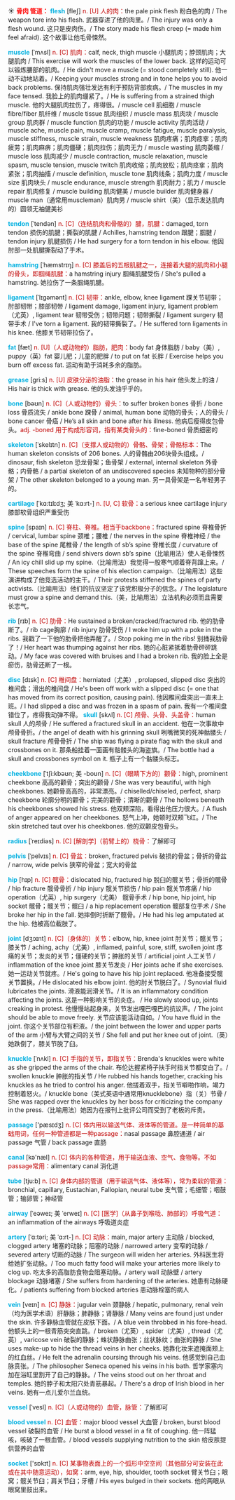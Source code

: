 ☀ <font color="red">**骨肉 管道：**</font>
<font color="sky blue">**flesh**</font> [fleʃ] 
<font color="#c00000">n. [U] 人的肉：</font>the pale pink flesh 粉白色的肉 / The weapon tore into his flesh. 武器穿进了他的肉里。/ The injury was only a flesh wound. 这只是皮肉伤。/ The story made his flesh creep (= made him feel afraid). 这个故事让他毛骨悚然。
                      
<font color="sky blue">**muscle**</font> [ˈmʌsl]
<font color="#c00000">n. [C] 肌肉：</font>calf, neck, thigh muscle 小腿肌肉；脖颈肌肉；大腿肌肉 / This exercise will work the muscles of the lower back. 这样的运动可以锻炼腰部的肌肉。/ He didn't move a muscle (= stood completely still). 他一动不动地站着。/ Keeping your muscles strong and in tone helps you to avoid back problems. 保持肌肉强壮发达有利于预防背部疾病。/ The muscles in my face tensed. 我脸上的肌肉绷紧了。/ He is suffering from a strained thigh muscle. 他的大腿肌肉拉伤了，疼得很。/ muscle cell 肌细胞 / muscle fibre/fiber 肌纤维 / muscle tissue 肌肉组织 / muscle mass 肌肉块 / muscle group 肌肉群 / muscle function 肌肉的功能 / muscle activity 肌肉活动 / muscle ache, muscle pain, muscle cramp, muscle fatigue, muscle paralysis, muscle stiffness, muscle strain, muscle weakness 肌肉疼痛；肌肉痉挛；肌肉疲劳；肌肉麻痹；肌肉僵硬；肌肉拉伤；肌肉无力 / muscle wasting 肌肉萎缩 / muscle loss 肌肉减少 / muscle contraction, muscle relaxation, muscle spasm, muscle tension, muscle twitch 肌肉收缩；肌肉放松；肌肉痉挛；肌肉紧张；肌肉抽搐 / muscle definition, muscle tone 肌肉线条；肌肉力度 / muscle size 肌肉块头 / muscle endurance, muscle strength 肌肉耐力；肌力 / muscle repair 肌肉修复 / muscle building 肌肉健美 / muscle builder 肌肉健身器 / muscle man（通常用muscleman）肌肉男 / muscle shirt（美）（显示发达肌肉的）圆领无袖健美衫
           
<font color="sky blue">**tendon**</font> [ˈtendən]
<font color="#c00000">n. [C]（连结肌肉和骨骼的）腱，肌腱：</font>damaged, torn tendon 损伤的肌腱；撕裂的肌腱 / Achilles, hamstring tendon 跟腱；腘腱 / tendon injury 肌腱损伤 / He had surgery for a torn tendon in his elbow. 他因肘部一处肌腱撕裂动了手术。

<font color="sky blue">**hamstring**</font> [ˈhæmstrɪŋ]
<font color="#c00000">n. [C] 膝盖后的五根肌腱之一，连接着大腿的肌肉和小腿的骨头，即腘绳肌腱：</font>a hamstring injury 腘绳肌腱受伤 / She's pulled a hamstring. 她拉伤了一条腘绳肌腱。
           
<font color="sky blue">**ligament**</font> [ˈlɪgəmənt]
<font color="#c00000">n. [C] 韧带：</font>ankle, elbow, knee ligament 踝关节韧带；肘部韧带；膝部韧带 / ligament damage, ligament injury, ligament problem（尤英）, ligament tear 韧带受伤；韧带问题；韧带撕裂 / ligament surgery 韧带手术 / I've torn a ligament. 我的韧带撕裂了。/ He suffered torn ligaments in his knee. 他膝关节韧带拉伤了。

<font color="sky blue">**fat**</font> [fæt] 
<font color="#c00000">n. [U]（人或动物的）脂肪，肥肉：</font>body fat 身体脂肪 / baby（美）, puppy（英）fat 婴儿肥；儿童的肥胖 / to put on fat 长胖 / Exercise helps you burn off excess fat. 运动有助于消耗多余的脂肪。
           
<font color="sky blue">**grease**</font> [gri:s]
<font color="#c00000">n. [U] 皮肤分泌的油脂：</font>the grease in his hair 他头发上的油 / His hair is thick with grease. 他的头发油乎乎的。

<font color="sky blue">**bone**</font> [bəʊn] 
<font color="#c00000">n. [C]（人或动物的）骨头：</font>to suffer broken bones 骨折 / bone loss 骨质流失 / ankle bone 踝骨 / animal, human bone 动物的骨头；人的骨头 / bone cancer 骨癌 / He’s all skin and bone after his illness. 他病后瘦得皮包骨头。<font color="#c00000">adj. -boned 用于构成形容词，指有某类骨头的：</font>fine-boned 骨质细密的
           
<font color="sky blue">**skeleton**</font> [ˈskelɪtn]
<font color="#c00000">n. [C]（支撑人或动物的）骨骼、骨架；骨骼标本：</font>The human skeleton consists of 206 bones. 人的骨骼由206块骨头组成。/ dinosaur, fish skeleton 恐龙骨架；鱼骨架 / external, internal skeleton 外骨骼；内骨骼 / a partial skeleton of an undiscovered species 未知物种的部分骨架 / The other skeleton belonged to a young man. 另一具骨架是一名年轻男子的。            

<font color="sky blue">**cartilage**</font> [ˈkɑ:tɪlɪdʒ; 美 ˈkɑ:rt-]
<font color="#c00000">n. [U, C] 软骨：</font>a serious knee cartilage injury 膝部软骨组织严重受伤          
           
<font color="sky blue">**spine**</font> [spaɪn]
<font color="#c00000">n. [C] 脊柱、脊椎。相当于backbone：</font>fractured spine 脊椎骨折 / cervical, lumbar spine 颈椎；腰椎 / the nerves in the spine 脊椎神经 / the base of the spine 尾椎骨 / the length of sb’s spine 脊椎长度 / curvature of the spine 脊椎弯曲 / send shivers down sb’s spine（比喻用法）使人毛骨悚然 / An icy chill slid up my spine.（比喻用法）我觉得一股寒气顺着脊背蹿上来。/ These speeches form the spine of his election campaign.（比喻用法）这些演讲构成了他竞选活动的主干。/ Their protests stiffened the spines of party activists.（比喻用法）他们的抗议坚定了该党积极分子的信念。/ The legislature must grow a spine and demand this.（美，比喻用法）立法机构必须而且需要长志气。
    
<font color="sky blue">**rib**</font> [rɪb]
<font color="#c00000">n. [C] 肋骨：</font>He sustained a broken/cracked/fractured rib. 他的肋骨断了。/ rib cage胸廓 / rib injury 肋骨受伤 / I woke him up with a poke in the ribs. 我戳了一下他的肋骨把他弄醒了。/ Stop poking me in the ribs! 别捅我肋骨了！/ Her heart was thumping against her ribs. 她的心脏紧抵着肋骨砰砰跳动。/ My face was covered with bruises and I had a broken rib. 我的脸上全是瘀伤，肋骨还断了一根。

<font color="sky blue">**disc**</font> [dɪsk]
<font color="#c00000">n. [C] 椎间盘：</font>herniated（尤美）, prolapsed, slipped disc 突出的椎间盘；滑出的椎间盘 / He's been off work with a slipped disc (= one that has moved from its correct position, causing pain). 他因椎间盘突出一直未上班。/ I had slipped a disc and was frozen in a spasm of pain. 我有一个椎间盘错位了，疼得我动弹不得。
<font color="sky blue">**skull**</font> [skʌl]
<font color="#c00000">n. [C] 颅骨、头骨、头盖骨：</font>human skull 人的颅骨 / He suffered a fractured skull in an accident. 他在一次事故中颅骨骨折。/ the angel of death with his grinning skull 咧嘴微笑的死神骷髅头 / skull fracture 颅骨骨折 / The ship was flying a pirate flag with the skull and crossbones on it. 那条船挂着一面画有骷髅头的海盗旗。/ The bottle had a skull and crossbones symbol on it. 瓶子上有一个骷髅头标志。
      
<font color="sky blue">**cheekbone**</font> [ˈtʃi:kbəʊn; 美 -boʊn]
<font color="#c00000">n. [C]（眼睛下方的）颧骨：</font>high, prominent cheekbone 高高的颧骨；突出的颧骨 / She was very beautiful, with high cheekbones. 她颧骨高高的，非常漂亮。/ chiselled/chiseled, perfect, sharp cheekbone 轮廓分明的颧骨；完美的颧骨；清晰的颧骨 / The hollows beneath his cheekbones showed his stress. 他双颊深陷，看得出他压力很大。/ A flush of anger appeared on her cheekbones. 怒气上冲，她顿时双颊飞红。/ The skin stretched taut over his cheekbones. 他的双颧皮包骨头。

<font color="sky blue">**radius**</font> [ˈreɪdiəs]
<font color="#c00000">n. [C] [解剖学]（前臂上的）桡骨：</font>了解即可                      

<font color="sky blue">**pelvis**</font> [ˈpelvɪs]
<font color="#c00000">n. [C] 骨盆：</font>broken, fractured pelvis 破损的骨盆；骨折的骨盆 / narrow, wide pelvis 狭窄的骨盆；宽大的骨盆

<font color="sky blue">**hip**</font> [hɪp]
<font color="#c00000">n. [C] 髋骨：</font>dislocated hip, fractured hip 脱臼的髋关节；骨折的髋骨 / hip fracture 髋骨骨折 / hip injury 髋关节损伤 / hip pain 髋关节疼痛 / hip operation（尤英）, hip surgery（尤美） 髋骨手术 / hip bone, hip joint, hip socket 髋骨；髋关节；髋臼 / a hip replacement operation 髋部复位手术 / She broke her hip in the fall. 她摔倒时折断了髋骨。/ He had his leg amputated at the hip. 他被高位截肢了。
           
<font color="sky blue">**joint**</font> [dʒɔɪnt]
<font color="#c00000">n. [C]（身体的）关节：</font>elbow, hip, knee joint 肘关节；髋关节；膝关节 / aching, achy（尤美）, inflamed, painful, sore, stiff, swollen joint 疼痛的关节；发炎的关节；僵硬的关节；肿胀的关节 / artificial joint 人工关节 / inflammation of the knee joint 膝关节发炎 / Her joints ache if she exercises. 她一运动关节就疼。/ He's going to have his hip joint replaced. 他准备接受髋关节置换。/ He dislocated his elbow joint. 他的肘关节脱臼了。/ Synovial fluid lubricates the joints. 滑液能润滑关节。/ It is an inflammatory condition affecting the joints. 这是一种影响关节的炎症。 / He slowly stood up, joints creaking in protest. 他慢慢站起身来，关节发出嘎巴嘎巴的抗议声。/ The joint should be able to move freely. 关节应该能活动自如。/ You have fluid in the joint. 你这个关节部位有积液。/ the joint between the lower and upper parts of the arm 小臂与大臂之间的关节 / She fell and put her knee out of joint.（英）她跌倒了，膝关节脱了臼。
    
<font color="sky blue">**knuckle**</font> [ˈnʌkl]
<font color="#c00000">n. [C] 手指的关节，即指关节：</font>Brenda's knuckles were white as she gripped the arms of the chair. 布伦达握紧椅子扶手时指关节都变白了。/ swollen knuckle 肿胀的指关节 / He rubbed his hands together, cracking his knuckles as he tried to control his anger. 他搓着双手，指关节噼啪作响，竭力控制着怒火。/ knuckle bone（美式英语中通常用knucklebone）指（关）节骨 / She was rapped over the knuckles by her boss for criticizing the company in the press.（比喻用法）她因为在报刊上批评公司而受到了老板的斥责。

<font color="sky blue">**passage**</font> ['pæsɪdӡ] 
<font color="#c00000">n. [C] 体内用以输送气体、液体等的管道。是一种简单的基础用词，任何一种管道都是一种passage：</font>nasal passage 鼻腔通道 / air passage 气管 / back passage 直肠

<font color="sky blue">**canal**</font> [kə'næl] 
<font color="#c00000">n. [C] 体内的各种管道，用于输送血液、空气、食物等。不如passage常用：</font>alimentary canal 消化道

<font color="sky blue">**tube**</font> [tju:b] 
<font color="#c00000">n. [C] 身体内部的管道（用于输送气体、液体等），常为柔软的管道：</font>bronchial, capillary, Eustachian, Fallopian, neural tube 支气管；毛细管；咽鼓管；输卵管；神经管
           
<font color="sky blue">**airway**</font> [ˈeəweɪ; 美 ˈerweɪ]
<font color="#c00000">n. [C] [医学]（从鼻子到喉咙、肺部的）呼吸气道：</font>an inflammation of the airways 呼吸道炎症
           
<font color="sky blue">**artery**</font> [ˈɑ:təri; 美 ˈɑ:rt-]
<font color="#c00000">n. [C] 动脉：</font>main, major artery 主动脉 / blocked, clogged artery 堵塞的动脉；阻塞的动脉 / narrowed artery 变窄的动脉 / severed artery 切断的动脉 / The surgeon will widen her arteries. 外科医生将给她扩张动脉。/ Too much fatty food will make your arteries more likely to clog up. 吃太多的高脂肪食物会阻塞动脉。/ artery wall 动脉壁 / artery blockage 动脉堵塞 / She suffers from hardening of the arteries. 她患有动脉硬化。/ patients suffering from blocked arteries 患动脉栓塞的病人
       
<font color="sky blue">**vein**</font> [veɪn]
<font color="#c00000">n. [C] 静脉：</font>jugular vein 颈静脉 / hepatic, pulmonary, renal vein（均为医学术语）肝静脉；肺静脉；肾静脉 / Many veins are found just under the skin. 许多静脉血管就在皮肤下面。/ A blue vein throbbed in his fore-head.他额头上的一根青筋突突直跳。/ broken（尤英）, spider（尤美）, thread（尤英）, varicose vein 破裂的静脉；蛛状静脉曲张；丝状脉纹；曲张的静脉 / She uses make-up to hide the thread veins in her cheeks. 她靠化妆来遮掩面颊上的红血丝。/ He felt the adrenalin coursing through his veins. 他感觉到自己血脉贲张。/ The philosopher Seneca opened his veins in his bath. 哲学家塞内加在浴缸里割开了自己的静脉。/ The veins stood out on her throat and temples. 她的脖子和太阳穴处青筋暴起。/ There's a drop of Irish blood in her veins. 她有一点儿爱尔兰血统。

<font color="sky blue">**vessel**</font> [ˈvesl]
<font color="#c00000">n. [C]（人或动物的）血管，脉管：</font>了解即可

<font color="sky blue">**blood vessel**</font>
<font color="#c00000">n. [C] 血管：</font>major blood vessel 大血管 / broken, burst blood vessel 破裂的血管 / He burst a blood vessel in a fit of coughing. 他一阵猛咳，咳破了一根血管。/ blood vessels supplying nutrition to the skin 给皮肤提供营养的血管

<font color="sky blue">**socket**</font> ['sɒkɪt] 
<font color="#c00000">n. [C] 某事物表面上的一个弧形中空空间（其他部分可安装在此或在其中随意运动），如窝：</font>arm, eye, hip, shoulder, tooth socket 臂关节臼；眼窝；髋关节臼；肩关节臼；牙槽 / His eyes bulged in their sockets. 他的两眼从眼窝里鼓出来。



